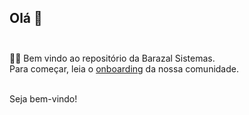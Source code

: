 ## Olá 👋<br><br>

🙋‍♀️ Bem vindo ao repositório da Barazal Sistemas.<br>
Para começar, leia o [onboarding](https://github.com/barazal-sistemas/BZSistemas-Community/onboarding) da nossa comunidade.<br><br>

Seja bem-vindo!

<!--

**Here are some ideas to get you started:**

🙋‍♀️ A short introduction - what is your organization all about?
🌈 Contribution guidelines - how can the community get involved?
👩‍💻 Useful resources - where can the community find your docs? Is there anything else the community should know?
🍿 Fun facts - what does your team eat for breakfast?
🧙 Remember, you can do mighty things with the power of [Markdown](https://docs.github.com/github/writing-on-github/getting-started-with-writing-and-formatting-on-github/basic-writing-and-formatting-syntax)
-->
